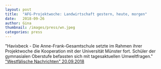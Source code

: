 ```yaml
---
layout: post
title:  "AFG-Projektwoche: Landwirtschaft gestern, heute, morgen"
date:   2018-09-26
author: Gina
thumbnail: /images/press/wn.jpeg
categories: press
---
```

"Havixbeck - Die Anne-Frank-Gesamtschule setzte im Rahmen ihrer Projektwoche die Kooperation mit der Universität Münster fort. Schüler der gymnasialen Oberstufe befassten sich mit tagesaktuellen Umweltfragen."
<a href="https://m.wn.de/Muensterland/Kreis-Coesfeld/Havixbeck/3483175-AFG-Projektwoche-Landwirtschaft-gestern-heute-morgen" target="_blank">"Westfälische Nachrichten" 20.09.2018</a>
